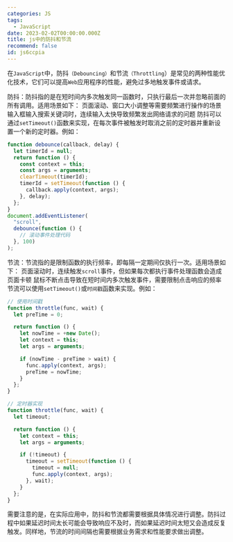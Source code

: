 ```yaml
---
categories: JS
tags:
  - JavaScript
date: 2023-02-02T00:00:00.000Z
title: js中的防抖和节流
recommend: false
id: js6ccpia
---
```


在`JavaScript`中，防抖`（Debouncing）`和节流`（Throttling`）是常见的两种性能优化技术，它们可以提高`Web`应用程序的性能，避免过多地触发事件或请求。

防抖：防抖指的是在短时间内多次触发同一函数时，只执行最后一次并忽略前面的所有调用。适用场景如下：
页面滚动、窗口大小调整等需要频繁进行操作的场景
输入框输入搜索关键词时，连续输入太快导致频繁发出网络请求的问题
防抖可以通过`setTimeout()`函数来实现，在每次事件被触发时取消之前的定时器并重新设置一个新的定时器。例如：

```js
function debounce(callback, delay) {
  let timerId = null;
  return function () {
    const context = this;
    const args = arguments;
    clearTimeout(timerId);
    timerId = setTimeout(function () {
      callback.apply(context, args);
    }, delay);
  };
}
document.addEventListener(
  "scroll",
  debounce(function () {
    // 滚动事件处理代码
  }, 100)
);
```

节流：节流指的是限制函数的执行频率，即每隔一定期间仅执行一次。适用场景如下：
页面滚动时，连续触发`scroll`事件，但如果每次都执行事件处理函数会造成页面卡顿
鼠标不断点击导致在短时间内多次触发事件，需要限制点击响应的频率
节流可以使用`setTimeout()`或`时间戳`函数来实现。例如：

```js
// 使用时间戳
function throttle(func, wait) {
  let preTime = 0;

  return function () {
    let nowTime = +new Date();
    let context = this;
    let args = arguments;

    if (nowTime - preTime > wait) {
      func.apply(context, args);
      preTime = nowTime;
    }
  };
}

// 定时器实现
function throttle(func, wait) {
  let timeout;

  return function () {
    let context = this;
    let args = arguments;

    if (!timeout) {
      timeout = setTimeout(function () {
        timeout = null;
        func.apply(context, args);
      }, wait);
    }
  };
}
```

需要注意的是，在实际应用中，防抖和节流都需要根据具体情况进行调整。防抖过程中如果延迟时间太长可能会导致响应不及时，而如果延迟时间太短又会造成反复触发。同样地，节流的时间间隔也需要根据业务需求和性能要求做出调整。
